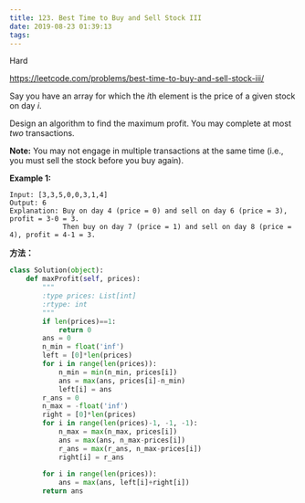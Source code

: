```yaml
---
title: 123. Best Time to Buy and Sell Stock III
date: 2019-08-23 01:39:13
tags:
---
```


Hard

https://leetcode.com/problems/best-time-to-buy-and-sell-stock-iii/

Say you have an array for which the *i*th element is the price of a given stock on day *i*.

Design an algorithm to find the maximum profit. You may complete at most *two* transactions.

**Note:** You may not engage in multiple transactions at the same time (i.e., you must sell the stock before you buy again).

**Example 1:**

```
Input: [3,3,5,0,0,3,1,4]
Output: 6
Explanation: Buy on day 4 (price = 0) and sell on day 6 (price = 3), profit = 3-0 = 3.
             Then buy on day 7 (price = 1) and sell on day 8 (price = 4), profit = 4-1 = 3.
```

**方法：**

```python
class Solution(object):
    def maxProfit(self, prices):
        """
        :type prices: List[int]
        :rtype: int
        """
        if len(prices)==1:
            return 0
        ans = 0
        n_min = float('inf')
        left = [0]*len(prices)
        for i in range(len(prices)):
            n_min = min(n_min, prices[i])
            ans = max(ans, prices[i]-n_min)
            left[i] = ans
        r_ans = 0
        n_max = -float('inf')
        right = [0]*len(prices)
        for i in range(len(prices)-1, -1, -1):
            n_max = max(n_max, prices[i])
            ans = max(ans, n_max-prices[i])
            r_ans = max(r_ans, n_max-prices[i])
            right[i] = r_ans
        
        for i in range(len(prices)):
            ans = max(ans, left[i]+right[i])
        return ans
```

